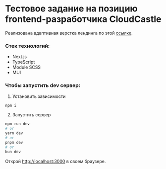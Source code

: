 # Тестовое задание на позицию frontend-разработчика CloudCastle

Реализована адаптивная верстка лендинга по этой [ссылке](https://www.figma.com/design/1HiRTNxZoupQZpoeBSPyKh/%D0%A2%D0%B5%D1%81%D1%82%D0%BE%D0%B2%D0%BE%D0%B5-%D0%B7%D0%B0%D0%B4%D0%B0%D0%BD%D0%B8%D0%B5---full?node-id=0-1&p=f&t=d58QAXSq6HL0sHGe-0). 

### Стек технологий:
- Next.js
- TypeScript
- Module SCSS
- MUI

### Чтобы запустить dev сервер:
1. Установить зависимости 
```bash
npm i
```
2. Запустить сервер
```bash
npm run dev
# or
yarn dev
# or
pnpm dev
# or
bun dev
```

Открой [http://localhost:3000](http://localhost:3000) в своем браузере.



